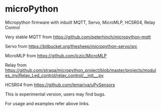 # microPython
Micropython firmware with inbuilt MQTT, Servo, MicroMLP, HCSR04, Relay Control

Very stable MQTT from https://github.com/peterhinch/micropython-mqtt

Servo from https://bitbucket.org/thesheep/micropython-servo/src

MicroMLP from https://github.com/jczic/MicroMLP

Relay from https://github.com/straga/micropython_project/blob/master/projects/modules_my/Relay_Led_control/relay_control/__init__.py

HCSR04 from https://github.com/lemariva/uPySensors

This is experimental version, users may find bugs.

For usage and examples refer above links.
